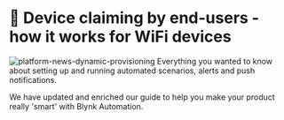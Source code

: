 # 📶  Device claiming by end-users - how it works for WiFi devices
![platform-news-dynamic-provisioning](https://user-images.githubusercontent.com/97158411/182452009-3db59852-af1e-41f9-91dd-2397befc4a16.png)
Everything you wanted to know about setting up and running automated scenarios, alerts and push notifications. 

We have updated and enriched our guide to help you make your product really 'smart' with Blynk Automation.
